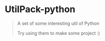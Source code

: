 # UtilPack-python

> A set of some interesting util of Python
>
> Try using them to make some project :)